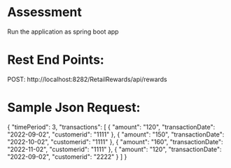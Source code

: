 # Assessment
Run the application as spring boot app
# Rest End Points: 
POST: http://localhost:8282/RetailRewards/api/rewards
# Sample Json Request:
{
    "timePeriod": 3,
    "transactions": [
        {
            "amount": "120",
            "transactionDate": "2022-09-02",
            "customerid": "1111"
        },
        {
            "amount": "150",
            "transactionDate": "2022-10-02",
            "customerid": "1111"
        },
        {
            "amount": "160",
            "transactionDate": "2022-11-02",
            "customerid": "1111"
        },
        {
            "amount": "120",
            "transactionDate": "2022-09-02",
            "customerid": "2222"
        }
    ]
}


